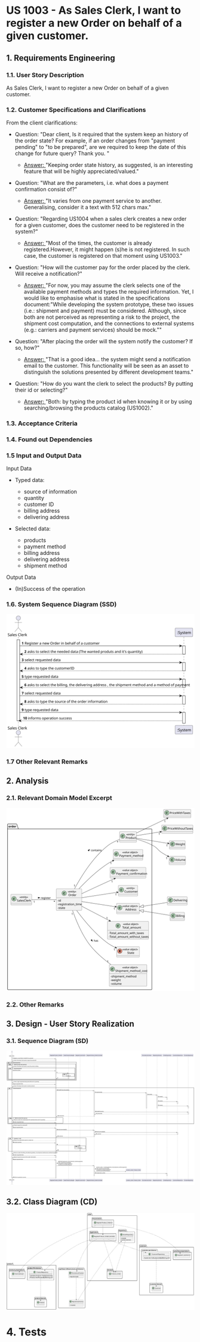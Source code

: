# US 1003 - As Sales Clerk, I want to register a new Order on behalf of a given customer.

## 1. Requirements Engineering

### 1.1. User Story Description

As Sales Clerk, I want to register a new Order on behalf of a given customer.

### 1.2. Customer Specifications and Clarifications

From the client clarifications:

* Question: "Dear client, Is it required that the system keep an history of the order state? For example, if an order changes from "payment pending" to "to be prepared", are we required to keep the date of this change for future query? Thank you. "
  * [Answer: ](https://moodle.isep.ipp.pt/mod/forum/discuss.php?d=15708) "Keeping order state history, as suggested, is an interesting feature that will be highly appreciated/valued."

* Question: "What are the parameters, i.e. what does a payment confirmation consist of?"
  * [Answer: ](https://moodle.isep.ipp.pt/mod/forum/discuss.php?d=15579) "It varies from one payment service to another. Generalising, consider it a text with 512 chars max."

* Question: "Regarding US1004 when a sales clerk creates a new order for a given customer, does the customer need to be registered in the system?"
    * [Answer: ](https://moodle.isep.ipp.pt/mod/forum/discuss.php?d=15962) "Most of the times, the customer is already registered.However, it might happen (s)he is not registered. In such case, the customer is registered on that moment using US1003."

* Question: "How will the customer pay for the order placed by the clerk. Will receive a notification?"
    * [Answer: ](https://moodle.isep.ipp.pt/mod/forum/discuss.php?d=15938) "For now, you may assume the clerk selects one of the available payment methods and types the required information. Yet, I would like to emphasise what is stated in the specifications document:"While developing the system prototype, these two issues (i.e.: shipment and payment) must be considered. Although, since both are not perceived as representing a risk to the project, the shipment cost computation, and the connections to external systems (e.g.: carriers and payment services) should be mock.""

* Question: "After placing the order will the system notify the customer? If so, how?"
    * [Answer: ](https://moodle.isep.ipp.pt/mod/forum/discuss.php?d=15938) "That is a good idea... the system might send a notification email to the customer. This functionality will be seen as an asset to distinguish the solutions presented by different development teams."

* Question: "How do you want the clerk to select the products? By putting their id or selecting?"
    * [Answer: ](https://moodle.isep.ipp.pt/mod/forum/discuss.php?d=15938) "Both: by typing the product id when knowing it or by using searching/browsing the products catalog (US1002)."


### 1.3. Acceptance Criteria


### 1.4. Found out Dependencies


### 1.5 Input and Output Data


Input Data

* Typed data:

    * source of information
    * quantity
    * customer ID
    * billing address
    * delivering address

* Selected data:
    * products
    * payment method
    * billing address
    * delivering address
    * shipment method

Output Data

* (In)Success of the operation


### 1.6. System Sequence Diagram (SSD)


![US1004-SSD](US1004_SSD.svg)


### 1.7 Other Relevant Remarks


## 2. Analysis

### 2.1. Relevant Domain Model Excerpt

![US1004-DM](US1004_DM.svg)

### 2.2. Other Remarks



## 3. Design - User Story Realization

### 3.1. Sequence Diagram (SD)


![US1004-SD](US1004_SD.svg)

## 3.2. Class Diagram (CD)


![US1004-CD](US1004_CD.svg)

# 4. Tests


